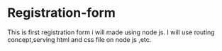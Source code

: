 # Registration-form
This is first registration form i will made using node js.
I will use routing concept,serving html and css file on node js ,etc.
